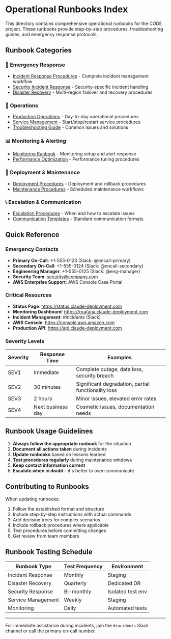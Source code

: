 # Operational Runbooks Index

This directory contains comprehensive operational runbooks for the CODE project. These runbooks provide step-by-step procedures, troubleshooting guides, and emergency response protocols.

## Runbook Categories

### 🚨 Emergency Response
- [Incident Response Procedures](./incident-response.md) - Complete incident management workflow
- [Security Incident Response](./security-incident-response.md) - Security-specific incident handling
- [Disaster Recovery](./disaster-recovery.md) - Multi-region failover and recovery procedures

### 🔧 Operations
- [Production Operations](./production-operations.md) - Day-to-day operational procedures
- [Service Management](./service-management.md) - Start/stop/restart service procedures
- [Troubleshooting Guide](./troubleshooting-guide.md) - Common issues and solutions

### 📊 Monitoring & Alerting
- [Monitoring Runbook](./monitoring-runbook.md) - Monitoring setup and alert response
- [Performance Optimization](./performance-optimization.md) - Performance tuning procedures

### 🔄 Deployment & Maintenance
- [Deployment Procedures](./deployment-procedures.md) - Deployment and rollback procedures
- [Maintenance Procedures](./maintenance-procedures.md) - Scheduled maintenance workflows

### 📞 Escalation & Communication
- [Escalation Procedures](./escalation-procedures.md) - When and how to escalate issues
- [Communication Templates](./communication-templates.md) - Standard communication formats

## Quick Reference

### Emergency Contacts
- **Primary On-Call**: +1-555-0123 (Slack: @oncall-primary)
- **Secondary On-Call**: +1-555-0124 (Slack: @oncall-secondary)
- **Engineering Manager**: +1-555-0125 (Slack: @eng-manager)
- **Security Team**: security@company.com
- **AWS Enterprise Support**: AWS Console Case Portal

### Critical Resources
- **Status Page**: https://status.claude-deployment.com
- **Monitoring Dashboard**: https://grafana.claude-deployment.com
- **Incident Management**: #incidents (Slack)
- **AWS Console**: https://console.aws.amazon.com
- **Production API**: https://api.claude-deployment.com

### Severity Levels

| Severity | Response Time | Examples |
|----------|---------------|----------|
| SEV1     | Immediate     | Complete outage, data loss, security breach |
| SEV2     | 30 minutes    | Significant degradation, partial functionality loss |
| SEV3     | 2 hours       | Minor issues, elevated error rates |
| SEV4     | Next business day | Cosmetic issues, documentation needs |

## Runbook Usage Guidelines

1. **Always follow the appropriate runbook** for the situation
2. **Document all actions taken** during incidents
3. **Update runbooks** based on lessons learned
4. **Test procedures regularly** during maintenance windows
5. **Keep contact information current**
6. **Escalate when in doubt** - it's better to over-communicate

## Contributing to Runbooks

When updating runbooks:
1. Follow the established format and structure
2. Include step-by-step instructions with actual commands
3. Add decision trees for complex scenarios
4. Include rollback procedures where applicable
5. Test procedures before committing changes
6. Get review from team members

## Runbook Testing Schedule

| Runbook Type | Test Frequency | Environment |
|--------------|----------------|-------------|
| Incident Response | Monthly | Staging |
| Disaster Recovery | Quarterly | Dedicated DR |
| Security Response | Bi-monthly | Isolated test env |
| Service Management | Weekly | Staging |
| Monitoring | Daily | Automated tests |

---

For immediate assistance during incidents, join the `#incidents` Slack channel or call the primary on-call number.